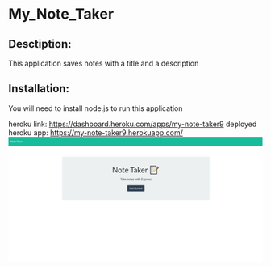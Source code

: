 # My_Note_Taker

<h2>Desctiption:</h2>
This application saves notes with a title and a description

<h2>Installation:</h2>
You will need to install node.js to run this application

heroku link: https://dashboard.heroku.com/apps/my-note-taker9
deployed heroku app: https://my-note-taker9.herokuapp.com/
![screenshot](Assets\screenshot.JPG) 
